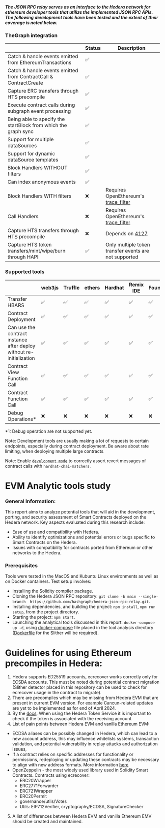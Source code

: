 ##### The JSON RPC relay serves as an interface to the Hedera network for ethereum developer tools that utilize the implemented JSON RPC APIs. The following development tools have been tested and the extent of their coverage is noted below.

### TheGraph integration

|                                                                  | Status | Description                                                                                              |
| ---------------------------------------------------------------- | ------ | -------------------------------------------------------------------------------------------------------- |
| Catch & handle events emitted from EthereumTransactions          | ✅     |
| Catch & handle events emitted from ContractCall & ContractCreate | ✅     |
| Capture ERC transfers through HTS precompile                     | ✅     |
| Execute contract calls during subgraph event processing          | ✅     |
| Being able to specify the startBlock from which the graph sync   | ✅     |
| Support for multiple dataSources                                 | ✅     |
| Support for dynamic dataSource templates                         | ✅     |
| Block Handlers WITHOUT filters                                   | ✅     |
| Can index anonymous events                                       | ✅     |
| Block Handlers WITH filters                                      | ❌     | Requires ОpenЕthereum's [trace_filter](https://openethereum.github.io/JSONRPC-trace-module#trace_filter) |
| Call Handlers                                                    | ❌     | Requires ОpenЕthereum's [trace_filter](https://openethereum.github.io/JSONRPC-trace-module#trace_filter) |
| Capture HTS transfers through HTS precompile                     | ❌     | Depends on [4127](https://github.com/hashgraph/hedera-services/issues/4127)                              |
| Capture HTS token transfers/mint/wipe/burn through HAPI          | ✅     | Only multiple token transfer events are not supported                                                    |

### Supported tools

|                                                                      | web3js | Truffle | ethers | Hardhat | Remix IDE | Foundry |
| -------------------------------------------------------------------- | ------ | ------- | ------ | ------- | --------- | ------- |
| Transfer HBARS                                                       | ✅     | ✅      | ✅     | ✅      | ✅        | ✅        |
| Contract Deployment                                                  | ✅     | ✅      | ✅     | ✅      | ✅        |  ✅        |
| Can use the contract instance after deploy without re-initialization | ✅     | ✅      | ✅     | ✅      | ✅        | ✅        |
| Contract View Function Call                                          | ✅     | ✅      | ✅     | ✅      | ✅        | ✅        |
| Contract Function Call                                               | ✅     | ✅      | ✅     | ✅      | ✅        | ✅        |
| Debug Operations\*                                                   | ❌     | ❌      | ❌     | ❌      | ❌        | ❌        |

\*1: Debug operation are not supported yet.

Note:
Development tools are usually making a lot of requests to certain endpoints, especially during contract deployment. Be aware about rate limiting, when deploying multiple large contracts.

Note:
Enable [`development mode`](../docs/dev-mode.md) to correctly assert revert messages of contract calls with `hardhat-chai-matchers`.

# EVM Analytic tools study 
### General Information:
This report aims to analyze potential tools that will aid in the development, porting, and security assessment
of Smart Contracts deployed on the Hedera network. Key aspects evaluated during this research include:
- Ease of use and compatibility with Hedera.
- Ability to identify optimizations and potential errors or bugs specific to Smart Contracts on the Hedera.
- Issues with compatibility for contracts ported from Ethereum or other networks to the Hedera.
### Prerequisites
Tools were tested in the MacOS and Kubuntu Linux environments as well as on Docker containers. Test setup involves:
- Installing the Solidity compiler package.
- Cloning the Hedera JSON RPC repository: `git clone -b main --single-branch  https://github.com/hashgraph/hedera-json-rpc-relay.git`.
- Installing dependencies, and building the project: `npm install`, `npm run setup`, from the project directory.
- Starting the project: `npm start`.
- Launching the analytical tools discussed in this report: `docker-compose up -d`, using
  [docker-compose](slither-analysis/docker-compose.yaml) file placed in the tool analysis directory ([Dockerfile](slither-analysis/Dockerfile) for the Slither will be required).

# Guidelines for using Ethereum precompiles in Hedera:
1. Hedera supports ED25519 accounts, ecrecover works correctly only for ECSDA accounts. This must be noted during potential
   contract migration (Slither detector placed in this repository can be used to check for ecrecover usage in the contract to
   migrate).
2. There are precompiles which may be missing from Hedera EVM that are present in current EVM version.
   For example Cancun-related updates are yet to be implemented as for end of April 2024.
3. By the [docs](https://docs.hedera.com/hedera/sdks-and-apis/sdks/token-service/associate-tokens-to-an-account).
   When using the Hedera Token Service it is important to check if the token is associated with the receiving account.
4. List of pain points between Hedera EVM and vanilla Ethereum EVM:
- ECDSA aliases can be possibly changed in Hedera, which can lead to a new account address, this may influence whitelists
  systems, transaction validation, and potential vulnerability in replay attacks and authorization issues,
- If a contract relies on specific addresses for functionality or permissions, redeploying or updating these contracts
  may be necessary to align with new address formats.
  More information [here](https://medium.com/@Arkhia/creating-an-ecdsa-based-account-with-an-alias-on-hedera-5d5d8b2cc1e9)
- OpenZeppelin - the most widely used library used in Solidity Smart Contracts. Contracts using ecrecover:
    - ERC20Wrapper
    - ERC2771Forwarder
    - ERC721Wrapper
    - ERC20Permit
    - governance/utils/Votes
    - Utils: EIP712Verifier, cryptography/ECDSA, SignatureChecker
5. A list of differences between Hedera EVM and vanilla Ethereum EMV should be created and maintained. 


